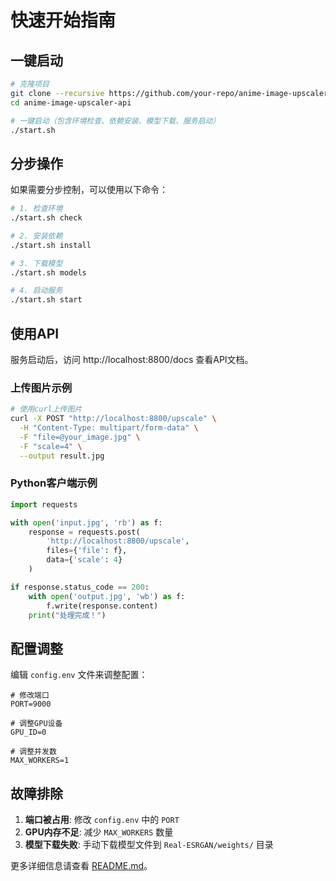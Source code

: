 # 快速开始指南

## 一键启动

```bash
# 克隆项目
git clone --recursive https://github.com/your-repo/anime-image-upscaler-api.git
cd anime-image-upscaler-api

# 一键启动（包含环境检查、依赖安装、模型下载、服务启动）
./start.sh
```

## 分步操作

如果需要分步控制，可以使用以下命令：

```bash
# 1. 检查环境
./start.sh check

# 2. 安装依赖
./start.sh install

# 3. 下载模型
./start.sh models

# 4. 启动服务
./start.sh start
```

## 使用API

服务启动后，访问 http://localhost:8800/docs 查看API文档。

### 上传图片示例

```bash
# 使用curl上传图片
curl -X POST "http://localhost:8800/upscale" \
  -H "Content-Type: multipart/form-data" \
  -F "file=@your_image.jpg" \
  -F "scale=4" \
  --output result.jpg
```

### Python客户端示例

```python
import requests

with open('input.jpg', 'rb') as f:
    response = requests.post(
        'http://localhost:8800/upscale',
        files={'file': f},
        data={'scale': 4}
    )

if response.status_code == 200:
    with open('output.jpg', 'wb') as f:
        f.write(response.content)
    print("处理完成！")
```

## 配置调整

编辑 `config.env` 文件来调整配置：

```env
# 修改端口
PORT=9000

# 调整GPU设备
GPU_ID=0

# 调整并发数
MAX_WORKERS=1
```

## 故障排除

1. **端口被占用**: 修改 `config.env` 中的 `PORT`
2. **GPU内存不足**: 减少 `MAX_WORKERS` 数量
3. **模型下载失败**: 手动下载模型文件到 `Real-ESRGAN/weights/` 目录

更多详细信息请查看 [README.md](README.md)。 